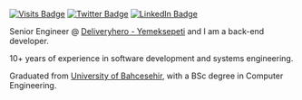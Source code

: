 [![Visits Badge](https://badges.pufler.dev/visits/ekinbulut/ekinbulut)](https:ekinbulut.com)
[![Twitter Badge](https://img.shields.io/badge/Twitter-Profile-informational?style=flat&logo=twitter&logoColor=white&color=1CA2F1)](https://twitter.com/proxy_developer)
[![LinkedIn Badge](https://img.shields.io/badge/LinkedIn-Profile-informational?style=flat&logo=linkedin&logoColor=white&color=0D76A8)](https://www.linkedin.com/in/ekinbulut/)

Senior Engineer @ [Deliveryhero - Yemeksepeti](https:/yemeksepeti.com) and I am a back-end developer.

10+ years of experience in software development and systems engineering.

Graduated from [University of Bahcesehir](https://http://www.bahcesehir.edu.tr), with a BSc degree in Computer Engineering.
